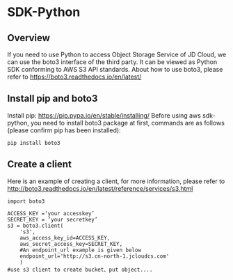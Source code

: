 # SDK-Python

## Overview

If you need to use Python to access Object Storage Service of JD Cloud, we can use the boto3 interface of the third party. It can be viewed as Python SDK conforming to AWS S3 API standards. About how to use boto3, please refer to https://boto3.readthedocs.io/en/latest/

## Install pip and boto3

Install pip: https://pip.pypa.io/en/stable/installing/
Before using aws sdk-python, you need to install boto3 package at first, commands are as follows (please confirm pip has been installed):
```
pip install boto3
```

## Create a client

Here is an example of creating a client, for more information, please refer to http://boto3.readthedocs.io/en/latest/reference/services/s3.html
```
import boto3  
        
ACCESS_KEY =‘your accesskey’  
SECRET_KEY = ‘your secretkey’  
s3 = boto3.client(  
    's3',  
    aws_access_key_id=ACCESS_KEY,  
    aws_secret_access_key=SECRET_KEY,  
    #An endpoint_url example is given below  
    endpoint_url='http://s3.cn-north-1.jcloudcs.com'  
    )  
#use s3 client to create bucket、put object....
```
